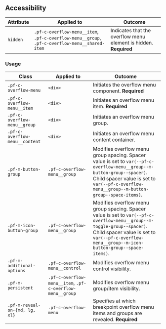 ## Accessibility

| Attribute | Applied to | Outcome |
| -- | -- | -- |
| `hidden` | `.pf-c-overflow-menu__item`, `.pf-c-overflow-menu__group`, `.pf-c-overflow-menu__shared-item` |  Indicates that the overflow menu element is hidden. **Required** |

### Usage

| Class | Applied to | Outcome |
| -- | -- | -- |
| `.pf-c-overflow-menu` | `<div>` |  Initiates the overflow menu component. **Required** |
| `.pf-c-overflow-menu__item` | `<div>` | Initiates an overflow menu item. **Required** |
| `.pf-c-overflow-menu__group` | `<div>` | Initiates an overflow menu group. |
| `.pf-c-overflow-menu__content` | `<div>` | Initiates an overflow menu content container. |
| `.pf-m-button-group` | `.pf-c-overflow-menu__group` | Modifies overflow menu group spacing. Spacer value is set to `var(--pf-c-overflow-menu__group--m-button-group--spacer)`. Child spacer value is set to `var(--pf-c-overflow-menu__group--m-button-group--space-items)`. |
| `.pf-m-icon-button-group` | `.pf-c-overflow-menu__group` | Modifies overflow menu group spacing. Spacer value is set to `var(--pf-c-overflow-menu__group--m-toggle-group--spacer)`. Child spacer value is set to `var(--pf-c-overflow-menu__group--m-icon-button-group--space-items)`. |
| `.pf-m-additional-options` | `.pf-c-overflow-menu__control` | Modifies overflow menu control visibility. |
| `.pf-m-persistent` | `.pf-c-overflow-menu__item`, `.pf-c-overflow-menu__group` | Modifies overflow menu group/item visibility. |
| `.pf-m-reveal-on-{md, lg, xl}` | `.pf-c-overflow-menu` |  Specifies at which breakpoint overflow menu items and groups are revealed. **Required** |
